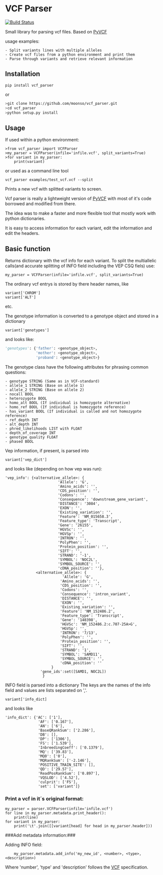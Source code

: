 # VCF Parser #

[![Build Status](https://travis-ci.org/moonso/vcf_parser.svg)](https://travis-ci.org/moonso/vcf_parser)

Small library for parsing vcf files. Based on [PyVCF](https://github.com/jamescasbon/PyVCF)

usage examples:
    
    - Split variants lines with multiple alleles
    - Create vcf files from a python environment and print them
    - Parse through variants and retrieve relevant information

## Installation ##


    pip install vcf_parser

or 

```bash
>git clone https://github.com/moonso/vcf_parser.git
>cd vcf_parser
>python setup.py install
```

## Usage ##


If used within a python environment:

```python3
>from vcf_parser import VCFParser
>my_parser = VCFParser(infile='infile.vcf', split_variants=True)
>for variant in my_parser:
    print(variant)
```

or used as a command line tool

    vcf_parser examples/test_vcf.vcf --split

Prints a new vcf with splitted variants to screen.

Vcf parser is really a lightweight version of [PyVCF](https://github.com/jamescasbon/PyVCF) with most of it's code borrowed and modified from there.

The idea was to make a faster and more flexible tool that mostly work with python dictionaries.

It is easy to access information for each variant, edit the information and edit the headers.

## Basic function ##


Returns dictionary with the vcf info for each variant.
To split the multiallelic calls(and accurate splitting of INFO field including the VEP CSQ fiels) use:
    
    my_parser = VCFParser(infile='infile.vcf', split_variants=True)

The ordinary vcf entrys is stored by there header names, like
    
    variant['CHROM']
    variant['ALT']

etc.

The genotype information is converted to a genotype object and stored in a dictionary

    variant['genotypes']

and looks like:

```python
'genotypes': {'father': <genotype_object>,
              'mother': <genotype_object>,
              'proband': <genotype_object>}
```
The genotype class have the following attributes for phrasing common questions:

    - genotype STRING (Same as in VCF-standard)
    - allele_1 STRING (Base on allele 1)
    - allele_2 STRING (Base on allele 2)
    - nocall BOOL
    - heterozygote BOOL 
    - homo_alt BOOL (If individual is homozygote alternative)
    - homo_ref BOOL (If individual is homozygote reference)
    - has_variant BOOL (If individual is called and not homozygote reference)
    - ref_depth INT
    - alt_depth INT
    - phred_likelihoods LIST with FLOAT
    - depth_of_coverage INT
    - genotype_quality FLOAT
    - phased BOOL

Vep information, if present, is parsed into

    variant['vep_dict']

and looks like (depending on how vep was run):

    'vep_info': {<alternative_allele>: {
                            'Allele': 'G',
                            'Amino_acids': '',
                            'CDS_position': '',
                            'Codons': '',
                            'Consequence': 'downstream_gene_variant',
                            'DISTANCE': '3084',
                            'EXON': '',
                            'Existing_variation': '',
                            'Feature': 'NM_015658.3',
                            'Feature_type': 'Transcript',
                            'Gene': '26155',
                            'HGVSc': '',
                            'HGVSp': '',
                            'INTRON': '',
                            'PolyPhen': '',
                            'Protein_position': '',
                            'SIFT': '',
                            'STRAND': '-1',
                            'SYMBOL': 'NOC2L',
                            'SYMBOL_SOURCE': '',
                            'cDNA_position': ''},
                  <alternative_allele>: {
                              'Allele': 'G',
                             'Amino_acids': '',
                             'CDS_position': '',
                             'Codons': '',
                             'Consequence': 'intron_variant',
                             'DISTANCE': '',
                             'EXON': '',
                             'Existing_variation': '',
                             'Feature': 'NM_152486.2',
                             'Feature_type': 'Transcript',
                             'Gene': '148398',
                             'HGVSc': 'NM_152486.2:c.707-25A>G',
                             'HGVSp': '',
                             'INTRON': '7/13',
                             'PolyPhen': '',
                             'Protein_position': '',
                             'SIFT': '',
                             'STRAND': '1',
                             'SYMBOL': 'SAMD11',
                             'SYMBOL_SOURCE': '',
                             'cDNA_position': ''
                         }
                    'gene_ids':set([SAMD1, NOC2L])
                     }

INFO field is parsed into a dictionary
The keys are the names of the info field and values are lists separated on ','.

    variant['info_dict]

and looks like

    'info_dict': {'AC': ['1'],
                   'AF': ['0.167'],
                   'AN': ['6'],
                   'BaseQRankSum': ['2.286'],
                   'DB': [],
                   'DP': ['1306'],
                   'FS': ['1.539'],
                   'InbreedingCoeff': ['0.1379'],
                   'MQ': ['39.83'],
                   'MQ0': ['0'],
                   'MQRankSum': ['-2.146'],
                   'POSITIVE_TRAIN_SITE': [],
                   'QD': ['29.57'],
                   'ReadPosRankSum': ['0.897'],
                   'VQSLOD': ['4.52'],
                   'culprit': ['FS'],
                   'set': ['variant']}


### Print a vcf in it´s original format: ###

    my_parser = parser.VCFParser(infile='infile.vcf')
    for line in my_parser.metadata.print_header():
        print(line)
    for variant in my_parser:
	    print('\t'.join([[variant[head] for head in my_parser.header]))

###Add metadata information:###

Adding INFO field:

        my_parser.metadata.add_info('my_new_id', <number>, <type>, <description>)

Where 'number', 'type' and 'description' follows the [VCF](http://www.1000genomes.org/wiki/Analysis/Variant%20Call%20Format/vcf-variant-call-format-version-41) specification.  

